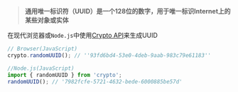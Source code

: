 > **通用唯一标识符（UUID）是一个128位的数字，用于唯一标识Internet上的某些对象或实体**

在现代浏览器或`Node.js`中使用[Crypto API](https://developer.mozilla.org/zh-CN/docs/Web/API/Web_Crypto_API)来生成UUID 

```javascript
// Browser(JavaScript)
crypto.randomUUID(); // ''93fd6bd4-53e0-4deb-9aab-983c79e61183''

//Node.js(JavaScript)
import { randomUUID } from 'crypto';
randomUUID(); // '7982fcfe-5721-4632-bede-6000885be57d'
```

